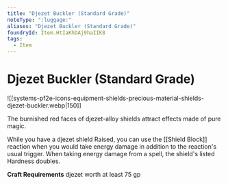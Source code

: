 ```yaml
---
title: "Djezet Buckler (Standard Grade)"
noteType: ":luggage:"
aliases: "Djezet Buckler (Standard Grade)"
foundryId: Item.HtIaKhDAj9haIIK8
tags:
  - Item
---
```


# Djezet Buckler (Standard Grade)
![[systems-pf2e-icons-equipment-shields-precious-material-shields-djezet-buckler.webp|150]]

The burnished red faces of djezet-alloy shields attract effects made of pure magic.

While you have a djezet shield Raised, you can use the [[Shield Block]] reaction when you would take energy damage in addition to the reaction's usual trigger. When taking energy damage from a spell, the shield's listed Hardness doubles.

**Craft Requirements** djezet worth at least 75 gp
